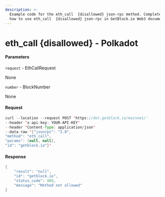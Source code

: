 ```yaml
---
description: >-
  Example code for the eth_call  {disallowed} json-rpc method. Сomplete guide on
  how to use eth_call  {disallowed} json-rpc in GetBlock.io Web3 documentation.
---
```


# eth\_call {disallowed} - Polkadot

#### Parameters

`request` - EthCallRequest

None

`number` - BlockNumber

None

#### Request

```java
curl --location --request POST 'https://dot.getblock.io/mainnet/' 
--header 'x-api-key: YOUR-API-KEY' 
--header 'Content-Type: application/json' 
--data-raw '{"jsonrpc": "2.0",
"method": "eth_call",
"params": [null, null],
"id": "getblock.io"}'
```

#### Response

```java
{
    "result": "null",
    "id": "getblock.io",
    "status_code": 405,
    "message": "Method not allowed"
}
```
